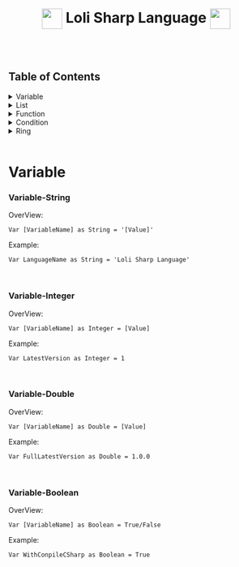 <h1 align="center"><img align="center" img width="40" height="40"  src="Pictures/LoliSharpLogo.png"> Loli Sharp Language <img align="center" img width="40" height="40"  src="Pictures/LoliSharpLogo.png"></h1>

<br>
<br>

## Table of Contents

<details>
<summary>Variable</summary>

- [String](#variable-string)
- [Integer](#variable-integer)
- [Double](#variable-double)
- [Boolean](#variable-boolean)

</details>

<details>
<summary>List</summary>

- [String](#)
- [Integer](#)
- [Double](#)
- [Boolean](#)

</details>

<details>
<summary>Function</summary>

- [String](#)
- [Integer](#)
- [Double](#)
- [Boolean](#)
- [Void](#)
- [List](#)

</details>

<details>
<summary>Condition</summary>

- [If](#)
- [Else](#)
- 
</details>

<details>
<summary>Ring</summary>

- [While](#)
- [For](#)
- [Foreach](#)

</details>

<br>

# Variable

### Variable-String

OverView:
  ```
  Var [VariableName] as String = '[Value]'
  ```
Example:
  ```
  Var LanguageName as String = 'Loli Sharp Language'
  ```

<br>

### Variable-Integer

OverView:
  ```
  Var [VariableName] as Integer = [Value]
  ```
Example:
  ```
  Var LatestVersion as Integer = 1
  ```

<br>

### Variable-Double

OverView:
  ```
  Var [VariableName] as Double = [Value]
  ```
Example:
  ```
  Var FullLatestVersion as Double = 1.0.0
  ```

<br>

### Variable-Boolean

OverView:
  ```
  Var [VariableName] as Boolean = True/False
  ```
Example:
  ```
  Var WithConpileCSharp as Boolean = True
  ```

<br>
